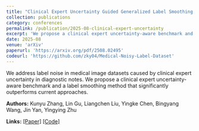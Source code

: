 ```yaml
---
title: "Clinical Expert Uncertainty Guided Generalized Label Smoothing for Medical Noisy Label Learning"
collection: publications
category: conferences
permalink: /publication/2025-08-clinical-expert-uncertainty
excerpt: 'We propose a clinical expert uncertainty-aware benchmark and label smoothing method to address label noise in medical image datasets created from clinical notes.'
date: 2025-08
venue: 'arXiv'
paperurl: 'https://arxiv.org/pdf/2508.02495'
codeurl: 'https://github.com/zky04/Medical-Noisy-Label-Dataset'
---
```


We address label noise in medical image datasets caused by clinical expert uncertainty in diagnostic notes. We propose a clinical expert uncertainty-aware benchmark and a label smoothing method that significantly outperforms current approaches.

**Authors:** Kunyu Zhang, Lin Gu, Liangchen Liu, Yingke Chen, Bingyang Wang, Jin Yan, Yingying Zhu

**Links:** [[Paper]](https://arxiv.org/pdf/2508.02495) [[Code]](https://github.com/zky04/Medical-Noisy-Label-Dataset)